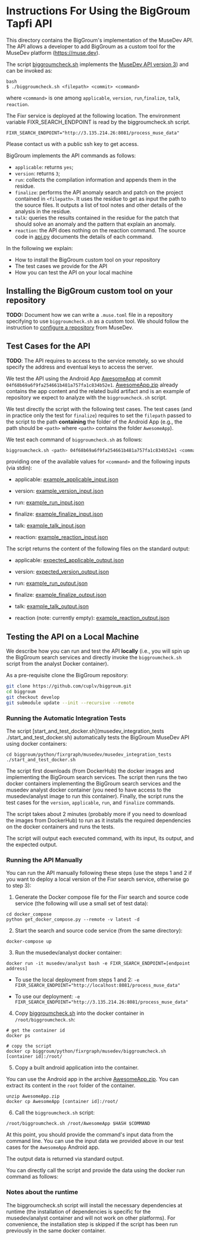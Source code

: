 # Instructions For Using the BigGroum Tapfi API

This directory contains the BigGroum's implementation of the MuseDev
API. The API allows a developer to add BigGroum as a custom tool for
the MuseDev platform (https://muse.dev).

The script [biggroumcheck.sh](biggroumcheck.sh) implements the [MuseDev
API version 3](http://)) and can be invoked as:

```
bash
$ ./biggroumcheck.sh <filepath> <commit> <command>
```

where `<command>` is one among `applicable`, `version`,
`run`,`finalize`, `talk`, `reaction`.

The Fixr service is deployed at the following location.  The environment variable FIXR_SEARCH_ENDPOINT is read by the biggroumcheck.sh script.

```FIXR_SEARCH_ENDPOINT="http://3.135.214.26:8081/process_muse_data"```

Please contact us with a public ssh key to get access.

BigGroum implements the API commands as follows:
- `applicable`: returns `yes`;
- `version`: returns `3`;
- `run`: collects the compilation information and appends them in the
  residue.
- `finalize`: performs the API anomaly search and patch on the project
  contained in `<filepath>`. It uses the residue to get as input the
  path to the source files. It outputs a list of tool notes and other
  details of the analysis in the residue.
- `talk`: queries the results contained in the residue for the patch
  that should solve an anomaly and the pattern that explain an
  anomaly.
- `reaction`: the API does nothing on the reaction command.
The source code in [api.py](api.py) documents the details of each
command.


In the following we explain:
- How to install the BigGroum custom tool on your repository
- The test cases we provide for the API
- How you can test the API on your local machine


## Installing the BigGroum custom tool on your repository
**TODO:** Document how we can write a `.muse.toml` file in a
repository specifying to use `biggroumcheck.sh` as a custom tool.
We should follow the instruction to [configure a
repository](https://docs.muse.dev/docs/repository-configuration/#inrepooptions)
from  MuseDev.


## Test Cases for the API

**TODO**: The API requires to access to the service remotely, so we
should specify the address and eventual keys to access the server.

We test the API using the Android App
[AwesomeApp](https://github.com/cuplv/AwesomeApp) at commit
`04f68b69a6f9fa254661b481a757fa1c834b52e1`.
[AwesomeApp.zip](../test/data/AwesomeApp.zip) already contains the app
content and the related build artifact and is an example of repository
we expect to analyze with the `biggroumcheck.sh` script.

We test directly the script with the following test cases. The test
cases (and in practice only the test for `finalize`)  requires to
set the `filepath` passed to the script to the path **containing** the
folder of the Android App (e.g., the path should be `<path>` where
`<path>` contains the folder `AwesomeApp`).

We test each command of `biggroumcheck.sh` as follows:

```bash
biggroumcheck.sh <path> 04f68b69a6f9fa254661b481a757fa1c834b52e1 <command>
```

providing one of the available values for `<command>` and the following inputs (via stdin):

- applicable: [example_applicable_input.json](./musedev_integration_tests/example_applicable_input.json)

- version:  [example_version_input.json](./musedev_integration_tests/example_version_input.json)

- run:  [example_run_input.json](./musedev_integration_tests/example_run_input.json)

- finalize:  [example_finalize_input.json](./musedev_integration_tests/example_finalize_input.json)

- talk:  [example_talk_input.json](./musedev_integration_tests/example_talk_input.json)

- reaction: [example_reaction_input.json](./musedev_integration_tests/example_reaction_input.json)

The script returns the content of the following files on the standard output:

- applicable: [expected_applicable_output.json](./musedev_integration_tests/expected_applicable_output.json)

- version: [expected_version_output.json](./musedev_integration_tests/expected_version_output.json)

- run: [example_run_output.json](./musedev_integration_tests/example_run_output.json)

- finalize: [example_finalize_output.json](./musedev_integration_tests/example_finalize_output.json)

- talk: [example_talk_output.json](./musedev_integration_tests/example_talk_output.json)

- reaction (note: currently empty): [example_reaction_output.json](./musedev_integration_tests/example_reaction_output.json)


## Testing the API on a Local Machine

We describe how you can run and test the API **locally** (i.e., you
will spin up the BigGroum search services and directly invoke the
`biggroumcheck.sh` script from the analyst Docker container).

As a pre-requisite clone the BigGroum repository:
```bash
git clone https://github.com/cuplv/biggroum.git
cd biggroum
git checkout develop
git submodule update --init --recursive --remote
```

### Running the Automatic Integration Tests
The script [start_and_test_docker.sh](musedev_integration_tests ./start_and_test_docker.sh)
 automatically tests the BigGroum MuseDev API using docker containers:
```
cd biggroum/python/fixrgraph/musedev/musedev_integration_tests
./start_and_test_docker.sh
```

The script first downloads (from DockerHub) the docker images
and implementing the BigGroum search services.
The script then runs the two docker containers implementing the BigGroum
search services and the musedev analyst docker container (you need to
have access to the musedev/analyst image to run this container). Finally, the
script runs the test cases for the `version`, `applicable`, `run`, and
`finalize` commands.

The script takes about 2 minutes (probably more if you need to
download the images from DockerHub) to run as it installs the required
dependencies on the docker containers and runs the tests. 

The script will output each executed command, with its input, its
output, and the expected output.


### Running the API Manually

You can run the API manually following these steps (use the steps 1 and 2
if you want to deploy a local version of the Fixr search service,
otherwise go to step 3):

1) Generate the Docker compose file for the Fixr search and source code service (the following will use a small set of test data):

```
cd docker_compose
python get_docker_compose.py --remote -v latest -d
```

2) Start the search and source code service (from the same directory):
```
docker-compose up
```


3) Run the musedev/analyst docker container:

```
docker run -it musedev/analyst bash -e FIXR_SEARCH_ENDPOINT=[endpoint address]
```

  - To use the local deployment from steps 1 and 2: ```-e FIXR_SEARCH_ENDPOINT="http://localhost:8081/process_muse_data"```

  - To use our deployment: ```-e FIXR_SEARCH_ENDPOINT="http://3.135.214.26:8081/process_muse_data"```

4) Copy [biggroumcheck.sh](biggroumcheck.sh) into the docker container in `/root/biggroumcheck.sh`:

```
# get the container id
docker ps

# copy the script
docker cp biggroum/python/fixrgraph/musedev/biggroumcheck.sh [container id]:/root/
```

5) Copy a built android application into the container.

You can use the Android app in the archive
[AwesomeApp.zip](../test/data/AwesomeApp.zip). You can extract its
content in the `root` folder of the container.

```
unzip AwesomeApp.zip
docker cp AwesomeApp [container id]:/root/
```


6) Call the `biggroumcheck.sh` script:
```
/root/biggroumcheck.sh /root/AwesomeApp $HASH $COMMAND
```

At this point, you should provide the command's input data from the
command line. You can use the input data we provided above in our test
cases for the `AwesomeApp` Android app.

The output data is returned via standard output.

You can directly call the script and provide the data using the docker
run command as follows:


### Notes about the runtime
The biggroumcheck.sh script will install the necessary dependencies at
runtime (the installation of dependencies is specific for the
musedev/analyst container and will not work on other platforms). For
convenience, the installation step is skipped if the script has  been
run previously in the same docker container.

